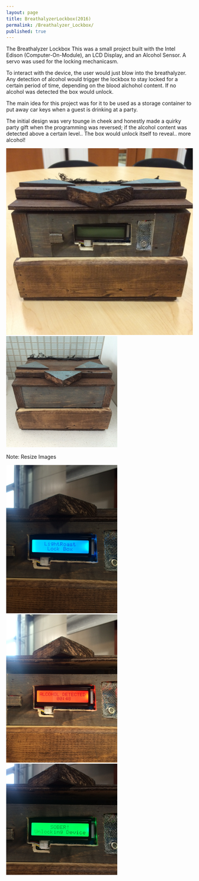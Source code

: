 ```yaml
---
layout: page
title: BreathalyzerLockbox(2016)
permalink: /Breathalyzer_Lockbox/
published: true
---
```


The Breathalyzer Lockbox
This was a small project built with the Intel Edison (Computer-On-Module), an LCD Display, and an Alcohol Sensor. A servo was used for the locking mechanicasm. 

To interact with the device, the user would just blow into the breathalyzer. Any detection of alcohol would trigger the lockbox to stay locked for a certain period of time, depending on the blood alchohol content. If no alcohol was detected the box would unlock. 

The main idea for this project was for it to be used as a storage container to put away car keys when a guest is drinking at a party. 

The initial design was very tounge in cheek and honestly made a quirky party gift when the programming was reversed; if the alcohol content was detected above a certain level.. The box would unlock itself to reveal.. more alcohol!

  <img src="/images/Lockbox_Front.JPG" alt="Lockbox_Front" style="width:300;height:auto;">
  <img src="/images/Lockbox_Back.JPG" alt="drawing" width="300" height"="auto"/>


Note: Resize Images

<p>
<img src="/images/Lockbox_Blue.JPG" alt="drawing" width="300" height"="auto"/>
<img src="/images/Lockbox_Red.JPG" alt="drawing" width="300" height"="auto"/>
<img src="/images/Lockbox_Green.JPG" alt="drawing" width="300" height"="auto"/>
</p>
